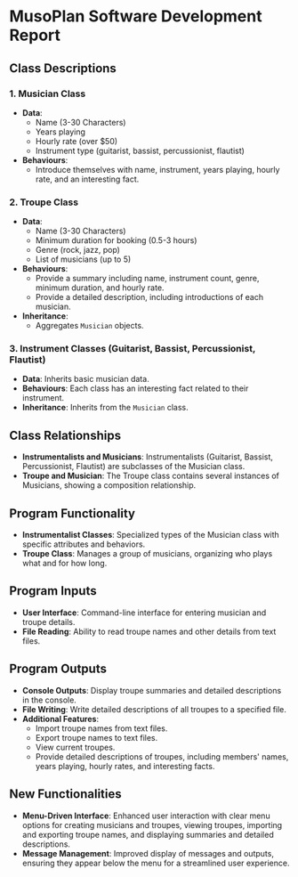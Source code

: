 # MusoPlan Software Development Report

## Class Descriptions

### 1. Musician Class
- **Data**:
    - Name (3-30 Characters)
    - Years playing
    - Hourly rate (over $50)
    - Instrument type (guitarist, bassist, percussionist, flautist)
- **Behaviours**:
    - Introduce themselves with name, instrument, years playing, hourly rate, and an interesting fact.

### 2. Troupe Class
- **Data**:
    - Name (3-30 Characters)
    - Minimum duration for booking (0.5-3 hours)
    - Genre (rock, jazz, pop)
    - List of musicians (up to 5)
- **Behaviours**:
    - Provide a summary including name, instrument count, genre, minimum duration, and hourly rate.
    - Provide a detailed description, including introductions of each musician.
- **Inheritance**:
    - Aggregates `Musician` objects.

### 3. Instrument Classes (Guitarist, Bassist, Percussionist, Flautist)
- **Data**: Inherits basic musician data.
- **Behaviours**: Each class has an interesting fact related to their instrument.
- **Inheritance**: Inherits from the `Musician` class.

## Class Relationships
- **Instrumentalists and Musicians**: Instrumentalists (Guitarist, Bassist, Percussionist, Flautist) are subclasses of the Musician class.
- **Troupe and Musician**: The Troupe class contains several instances of Musicians, showing a composition relationship.

## Program Functionality
- **Instrumentalist Classes**: Specialized types of the Musician class with specific attributes and behaviors.
- **Troupe Class**: Manages a group of musicians, organizing who plays what and for how long.

## Program Inputs
- **User Interface**: Command-line interface for entering musician and troupe details.
- **File Reading**: Ability to read troupe names and other details from text files.

## Program Outputs
- **Console Outputs**: Display troupe summaries and detailed descriptions in the console.
- **File Writing**: Write detailed descriptions of all troupes to a specified file.
- **Additional Features**:
    - Import troupe names from text files.
    - Export troupe names to text files.
    - View current troupes.
    - Provide detailed descriptions of troupes, including members' names, years playing, hourly rates, and interesting facts.

## New Functionalities
- **Menu-Driven Interface**: Enhanced user interaction with clear menu options for creating musicians and troupes, viewing troupes, importing and exporting troupe names, and displaying summaries and detailed descriptions.
- **Message Management**: Improved display of messages and outputs, ensuring they appear below the menu for a streamlined user experience.
